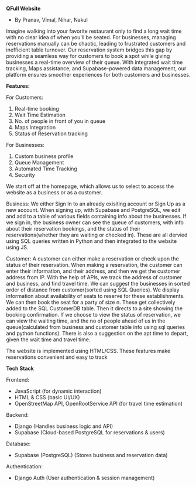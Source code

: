 **QFull Website**
- By Pranav, Vimal, Nihar, Nakul


Imagine walking into your favorite restaurant only to find a long wait time with no clear idea of when you'll be seated. For businesses, managing reservations manually can be chaotic, leading to frustrated customers and inefficient table turnover. Our reservation system bridges this gap by providing a seamless way for customers to book a spot while giving businesses a real-time overview of their queue. With integrated wait time tracking, Maps assistance, and Supabase-powered data management, our platform ensures smoother experiences for both customers and businesses.


**Features:**

For Customers:
1. Real-time booking
2. Wait Time Estimation
3. No. of people in front of you in queue
4. Maps Integration
5. Status of Reservation tracking

For Businesses:
1. Custom business profile
2. Queue Management
3. Automated Time Tracking
4. Security


We start off at the homepage, which allows us to select to access the website as a business or as a customer.

Business:
We either Sign In to an already exisiting account or Sign Up as a new account. 
When signing up, with Supabase and PostgreSQL, we edit and add to a table of various fields containing info about the businesses. 
If we sign in, the business owner can see the queue of customers, with info about their reservation bookings, and the status of their reservations(whether they are waiting or checked in). These are all dervied using SQL queries written in Python and then integrated to the website using JS.

Customer:
A customer can either make a reservation or check upon the status of their reservation. 
When making a reservation, the customer can enter their information, and their address, and then we get the customer address from IP. With the help of APIs, we track the address of customer and business, and find travel time. We can suggest the businesses in sorted order of distance from customer(sorted using SQL Queries). We display information about availability of seats to reserve for these establishments. We can then book the seat for a party of size n. These get collectively added to the SQL CustomerDB table. Then it directs to a site showing the booking confirmation. 
If we choose to view the status of reservation, we can view the waiting time, and the no of people ahead of us in the queue(calculated from business and customer table info using sql queries and python functions). There is also a suggestion on the apt time to depart, given the wait time and travel time.

The website is implemented using HTML/CSS. These features make reservations convenient and easy to track


**Tech Stack**

Frontend:
- JavaScript (for dynamic interaction)
- HTML & CSS (basic UI/UX)
- OpenStreetMap API, OpenRootService API (for travel time estimation)
  
Backend:
- Django (Handles business logic and API)
- Supabase (Cloud-based PostgreSQL for reservations & users)
  
Database:
- Supabase (PostgreSQL) (Stores business and reservation data)
  
Authentication:
- Django Auth (User authentication & session management)
